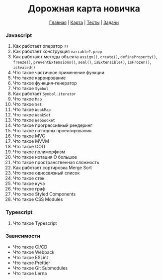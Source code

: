 <div align="center">

# Дорожная карта новичка

[Главная](https://github.com/dollaween/junior-roadmap/)
|
[Карта](https://github.com/dollaween/junior-roadmap/roadmap/README.md)
|
[Тесты](https://github.com/dollaween/junior-roadmap/tests/README.md)
|
[Задачи](https://github.com/dollaween/junior-roadmap/tasks/README.md)

</div>


### Javascript
1. Как работает оператор `??`
2. Как работает конструкция `variable?.prop`
3. Как работают методы объекта `assign()`, `create()`, `defineProperty()`, `freeze()`, `preventExtensions()`, `seal()`, `isExtensible()`, `isFrozen()`, `isSealed()`
4. Что такое частичное применение функции
5. Что такое каррирование
6. Что такое функция-генератор
7. Что такое `Symbol`
8. Как работает `Symbol.iterator`
9. Что такое `Map`
10. Что такое `Set`
11. Что такое `WeakMap`
12. Что такое `WeakSet`
13. Что такое `WebSocket`
14. Что такое прогрессивный рендеринг
15. Что такое паттерны проектирования
16. Что такое MVC
17. Что такое MVVM
18. Что такое ООП
19. Что такое полиморфизм
20. Что такое нотация О большое
21. Что такое пространственная сложность
22. Как работает сортировка Merge Sort
23. Что такое односвязный список
24. Что такое стек
25. Что такое куча
26. Что такое граф
27. Что такое Styled Components
28. Что такое CSS Modules


### Typescript
1. Что такое Typescript


### Зависимости
* Что такое CI/CD
* Что такое Webpack
* Что такое ESLint
* Что такое Prettier
* Что такое Git Submodules
* Что такое Lerna


